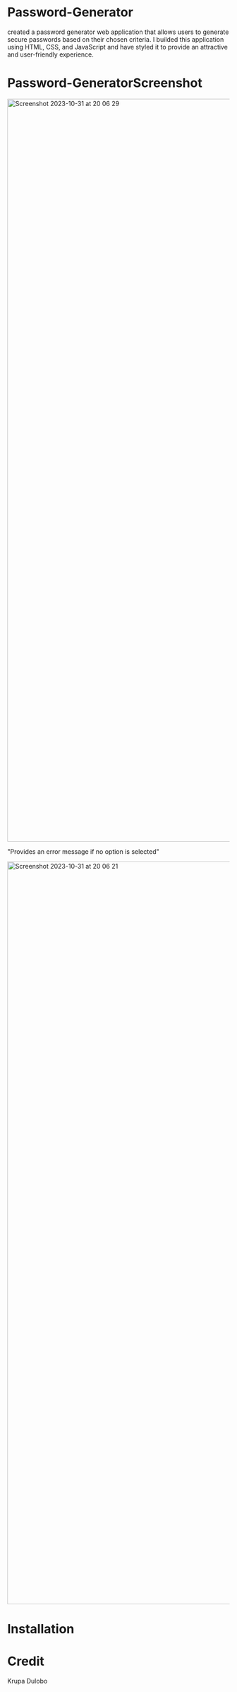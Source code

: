# Password-Generator

created a password generator web application that allows users to generate secure passwords based on their chosen criteria. I builded this application using HTML, CSS, and JavaScript and have styled it to provide an attractive and user-friendly experience.




# Password-GeneratorScreenshot

<img width="1680" alt="Screenshot 2023-10-31 at 20 06 29" src="https://github.com/Thisaintkrupaa/Password-Generator/assets/115632825/fde437f8-a39e-4f67-a62a-052cf37d10a3">

 "Provides an error message if no option is selected"


<img width="1680" alt="Screenshot 2023-10-31 at 20 06 21" src="https://github.com/Thisaintkrupaa/Password-Generator/assets/115632825/9ea7ac7a-fba2-4afa-ad43-c74cdeb78942">  





# Installation 





# Credit

Krupa Dulobo
